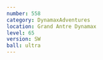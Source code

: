 ```yaml
---
number: 558
category: DynamaxAdventures
location: Grand Antre Dynamax
level: 65
version: SW
ball: ultra
---
```

